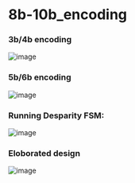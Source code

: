 # 8b-10b_encoding
### 3b/4b encoding
![image](https://github.com/user-attachments/assets/e4aa5ed7-005b-462a-a922-8d26cade0fe2)


### 5b/6b encoding
![image](https://github.com/user-attachments/assets/d60a89b1-3dc2-4acc-877d-aa44b89a5950)

### Running Desparity FSM:
![image](https://github.com/user-attachments/assets/139f915d-f132-4f8d-983c-5d2976679664)

### Eloborated design
![image](https://github.com/user-attachments/assets/b6b1274c-90cf-45b9-937d-5ed04d8e6286)
